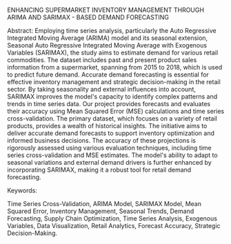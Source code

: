 ENHANCING SUPERMARKET INVENTORY MANAGEMENT
THROUGH ARIMA AND SARIMAX - BASED DEMAND FORECASTING

Abstract:
Employing time series analysis, particularly the
Auto Regressive Integrated Moving Average (ARIMA) model
and its seasonal extension, Seasonal Auto Regressive Integrated
Moving Average with Exogenous Variables (SARIMAX), the
study aims to estimate demand for various retail commodities.
The dataset includes past and present product sales information
from a supermarket, spanning from 2015 to 2018, which is used
to predict future demand. Accurate demand forecasting is
essential for effective inventory management and strategic
decision-making in the retail sector. By taking seasonality and
external influences into account, SARIMAX improves the
model's capacity to identify complex patterns and trends in time
series data. Our project provides forecasts and evaluates their
accuracy using Mean Squared Error (MSE) calculations and
time series cross-validation. The primary dataset, which focuses
on a variety of retail products, provides a wealth of historical
insights. The initiative aims to deliver accurate demand
forecasts to support inventory optimization and informed
business decisions. The accuracy of these projections is
rigorously assessed using various evaluation techniques,
including time series cross-validation and MSE estimates. The
model's ability to adapt to seasonal variations and external
demand drivers is further enhanced by incorporating
SARIMAX, making it a robust tool for retail demand
forecasting.


Keywords:

Time Series Cross-Validation, ARIMA Model,
SARIMAX Model, Mean Squared Error, Inventory Management,
Seasonal Trends, Demand Forecasting, Supply Chain
Optimization, Time Series Analysis, Exogenous Variables, Data
Visualization, Retail Analytics, Forecast Accuracy, Strategic
Decision-Making.


